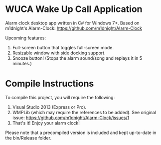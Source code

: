 WUCA Wake Up Call Application
===========

Alarm clock desktop app written in C# for Windows 7+.
Based on m1dnight's Alarm-Clock: https://github.com/m1dnight/Alarm-Clock

Upcoming features:
1. Full-screen button that toggles full-screen mode.
2. Resizable window with side docking support.
3. Snooze button! (Stops the alarm sound/song and replays it in 5 minutes.)

Compile Instructions
===========

To compile this project, you will require the following:

1. Visual Studio 2013 (Express or Pro).
2. WMPLib (which may require the references to be added). See original issue: https://github.com/m1dnight/Alarm-Clock/issues/1
3. That's it!  Enjoy your alarm clock!

Please note that a precompiled version is included and kept up-to-date in the bin/Release folder.
